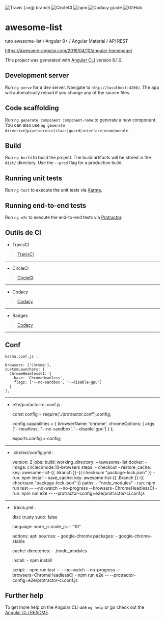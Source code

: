 ![Travis (.org) branch](https://img.shields.io/travis/WingsHell/awesome-list/master.svg?label=TravisCI&logo=travis&style=plastic)
![CircleCI](https://img.shields.io/circleci/build/gh/WingsHell/awesome-list/master.svg?label=CircleCI&logo=CircleCI&style=plastic)
![npm](https://img.shields.io/npm/v/@angular/cli.svg?color=%234c1&label=npm%20package&logo=npm&style=plastic)
![Codacy grade](https://img.shields.io/codacy/grade/c39efc40abd0469f856a4efcfc4efe95.svg?color=%234c1&label=Codacy%20Grade&logo=codacy&style=plastic)
![GitHub](https://img.shields.io/github/license/WingsHell/awesome-list.svg?style=plastic)

# awesome-list

tuto awesome-list / Angular 8+ / Angular Matérial / API REST

https://awesome-angular.com/2019/04/10/angular-homepage/

This project was generated with [Angular CLI](https://github.com/angular/angular-cli) version 8.1.0.

## Development server

Run `ng serve` for a dev server. Navigate to `http://localhost:4200/`. The app will automatically reload if you change any of the source files.

## Code scaffolding

Run `ng generate component component-name` to generate a new component. You can also use `ng generate directive|pipe|service|class|guard|interface|enum|module`.

## Build

Run `ng build` to build the project. The build artifacts will be stored in the `dist/` directory. Use the `--prod` flag for a production build.

## Running unit tests

Run `ng test` to execute the unit tests via [Karma](https://karma-runner.github.io).

## Running end-to-end tests

Run `ng e2e` to execute the end-to-end tests via [Protractor](http://www.protractortest.org/).

## Outils de CI

* TravisCI
> [TravisCI](https://travis-ci.org/WingsHell/awesome-list)

-----------------

* CircleCI
> [CircleCI](https://circleci.com/dashboard)

-----------------

* Codacy
> [Codacy](https://app.codacy.com/projects)

-----------------

* Badges
> [Codacy](https://shields.io/)

-----------------

## Conf
`karma.conf.js :`

    browsers: ['Chrome'],
    customLaunchers: {
      ChromeHeadlessCI: {
        base: 'ChromeHeadless',
        flags: ['--no-sandbox', '--disable-gpu']
      }
    },

-----------------

* e2e/pratactor-ci.conf.js :

    const config = require('./protractor.conf').config;

    config.capabilities = {
      browserName: 'chrome',
      chromeOptions: {
        args: ['--headless', '--no-sandbox', '--disable-gpu']
      }
    };

    exports.config = config;

-----------------

* .circleci/config.yml :

    version: 2
    jobs:
      build:
        working_directory: ~/awesome-list
        docker:
          - image: circleci/node:10-browsers
        steps:
          - checkout
          - restore_cache:
              key: awesome-list-{{ .Branch }}-{{ checksum "package-lock.json" }}
          - run: npm install
          - save_cache:
              key: awesome-list-{{ .Branch }}-{{ checksum "package-lock.json" }}
              paths:
                - "node_modules"
          - run: npm run test -- --no-watch --no-progress --browsers=ChromeHeadlessCI
          - run: npm run e2e -- --protractor-config=e2e/protractor-ci.conf.js

-----------------

* .travis.yml :

    dist: trusty
    sudo: false

    language: node_js
    node_js:
      - "10"

    addons:
      apt:
        sources:
          - google-chrome
        packages:
          - google-chrome-stable

    cache:
      directories:
        - ./node_modules

    install:
      - npm install

    script:
      - npm run test -- --no-watch --no-progress --browsers=ChromeHeadlessCI
      - npm run e2e -- --protractor-config=e2e/protractor-ci.conf.js

## Further help

To get more help on the Angular CLI use `ng help` or go check out the [Angular CLI README](https://github.com/angular/angular-cli/blob/master/README.md).
